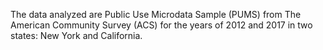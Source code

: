The data analyzed are Public Use Microdata Sample (PUMS) from The American Community Survey (ACS) for the years of 2012 and 2017 in two states: New York and California.
